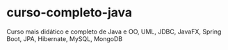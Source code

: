 # curso-completo-java
Curso mais didático e completo de Java e OO, UML, JDBC, JavaFX, Spring Boot, JPA, Hibernate, MySQL, MongoDB
